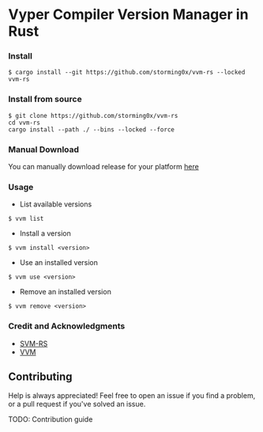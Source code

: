# Vyper Compiler Version Manager in Rust

### Install
```
$ cargo install --git https://github.com/storming0x/vvm-rs --locked vvm-rs
```

### Install from source
```
$ git clone https://github.com/storming0x/vvm-rs 
cd vvm-rs
cargo install --path ./ --bins --locked --force
```

### Manual Download

You can manually download release for your platform [here](https://github.com/storming0x/vvm-rs/releases)

### Usage
* List available versions
```
$ vvm list
```
* Install a version
```
$ vvm install <version>
```
* Use an installed version
```
$ vvm use <version>
```
* Remove an installed version
```
$ vvm remove <version>
```

### Credit and Acknowledgments

* [SVM-RS](https://github.com/roynalnaruto/svm-rs)
* [VVM](https://github.com/vyperlang/vvm)

## Contributing

Help is always appreciated! Feel free to open an issue if you find a problem, or a pull request if you've solved an issue.

TODO: Contribution guide
